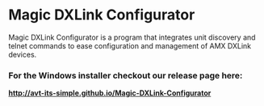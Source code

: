 Magic DXLink Configurator
============
Magic DXLink Configurator is a program that integrates unit discovery and telnet commands to ease configuration and management of AMX DXLink devices.

### For the Windows installer checkout our release page here:
**http://avt-its-simple.github.io/Magic-DXLink-Configurator**
